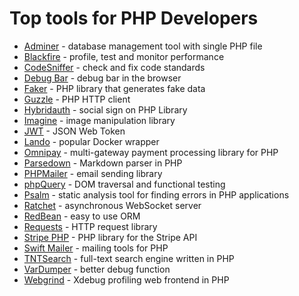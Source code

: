 # Top tools for PHP Developers

- [Adminer](https://github.com/vrana/adminer/) - database management tool with single PHP file
- [Blackfire](https://www.blackfire.io/) - profile, test and monitor performance
- [CodeSniffer](https://github.com/squizlabs/php_codesniffer) - check and fix code standards
- [Debug Bar](https://github.com/maximebf/php-debugbar) - debug bar in the browser
- [Faker](https://github.com/fzaninotto/faker) - PHP library that generates fake data
- [Guzzle](https://github.com/guzzle/guzzle) - PHP HTTP client
- [Hybridauth](https://github.com/hybridauth/hybridauth) - social sign on PHP Library
- [Imagine](https://github.com/php-imagine/imagine) - image manipulation library
- [JWT](https://github.com/lcobucci/jwt) - JSON Web Token
- [Lando](https://github.com/lando/lando) - popular Docker wrapper
- [Omnipay](https://github.com/thephpleague/omnipay) - multi-gateway payment processing library for PHP
- [Parsedown](https://github.com/erusev/parsedown) - Markdown parser in PHP
- [PHPMailer](https://github.com/phpmailer/phpmailer) - email sending library
- [phpQuery](https://github.com/punkave/phpquery) - DOM traversal and functional testing
- [Psalm](https://github.com/vimeo/psalm) - static analysis tool for finding errors in PHP applications
- [Ratchet](https://github.com/ratchetphp/ratchet) - asynchronous WebSocket server
- [RedBean](https://github.com/gabordemooij/redbean) - easy to use ORM
- [Requests](https://github.com/wordpress/requests) - HTTP request library
- [Stripe PHP](https://github.com/stripe/stripe-php) - PHP library for the Stripe API
- [Swift Mailer](https://github.com/swiftmailer/swiftmailer) - mailing tools for PHP
- [TNTSearch](https://github.com/teamtnt/tntsearch) - full-text search engine written in PHP
- [VarDumper](https://github.com/symfony/var-dumper) - better debug function
- [Webgrind](https://github.com/jokkedk/webgrind) - Xdebug profiling web frontend in PHP